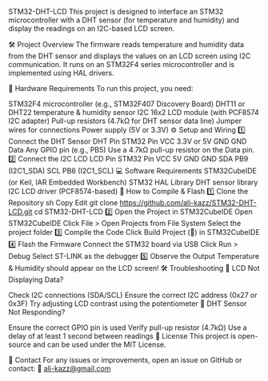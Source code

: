 STM32-DHT-LCD
This project is designed to interface an STM32 microcontroller with a DHT sensor (for temperature and humidity) and display the readings on an I2C-based LCD screen.

🛠 Project Overview
The firmware reads temperature and humidity data from the DHT sensor and displays the values on an LCD screen using I2C communication. It runs on an STM32F4 series microcontroller and is implemented using HAL drivers.

🔧 Hardware Requirements
To run this project, you need:

STM32F4 microcontroller (e.g., STM32F407 Discovery Board)
DHT11 or DHT22 temperature & humidity sensor
I2C 16x2 LCD module (with PCF8574 I2C adapter)
Pull-up resistors (4.7kΩ for DHT sensor data line)
Jumper wires for connections
Power supply (5V or 3.3V)
⚙ Setup and Wiring
1️⃣ Connect the DHT Sensor
DHT Pin	STM32 Pin
VCC	3.3V or 5V
GND	GND
Data	Any GPIO pin (e.g., PB5)
Use a 4.7kΩ pull-up resistor on the Data pin.
2️⃣ Connect the I2C LCD
LCD Pin	STM32 Pin
VCC	5V
GND	GND
SDA	PB9 (I2C1_SDA)
SCL	PB6 (I2C1_SCL)
💻 Software Requirements
STM32CubeIDE (or Keil, IAR Embedded Workbench)
STM32 HAL Library
DHT sensor library
I2C LCD driver (PCF8574-based)
🚀 How to Compile & Flash
1️⃣ Clone the Repository
sh
Copy
Edit
git clone https://github.com/ali-kazz/STM32-DHT-LCD.git
cd STM32-DHT-LCD
2️⃣ Open the Project in STM32CubeIDE
Open STM32CubeIDE
Click File > Open Projects from File System
Select the project folder
3️⃣ Compile the Code
Click Build Project (🔨) in STM32CubeIDE
4️⃣ Flash the Firmware
Connect the STM32 board via USB
Click Run > Debug
Select ST-LINK as the debugger
5️⃣ Observe the Output
Temperature & Humidity should appear on the LCD screen!
🛠 Troubleshooting
🔹 LCD Not Displaying Data?

Check I2C connections (SDA/SCL)
Ensure the correct I2C address (0x27 or 0x3F)
Try adjusting LCD contrast using the potentiometer
🔹 DHT Sensor Not Responding?

Ensure the correct GPIO pin is used
Verify pull-up resistor (4.7kΩ)
Use a delay of at least 1 second between readings
📜 License
This project is open-source and can be used under the MIT License.

📩 Contact
For any issues or improvements, open an issue on GitHub or contact: 📧 ali-kazz@gmail.com

